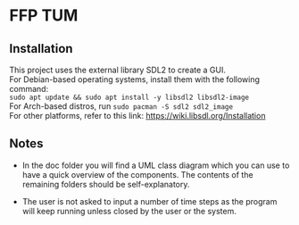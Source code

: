 # FFP TUM

## Installation
This project uses the external library SDL2 to create a GUI. \
For Debian-based operating systems, install them with the following command:\
```sudo apt update && sudo apt install -y libsdl2 libsdl2-image```\
For Arch-based distros, run ```sudo pacman -S sdl2 sdl2_image```\
For other platforms, refer to this link: https://wiki.libsdl.org/Installation

## Notes
* In the doc folder you will find a UML class diagram which
you can use to have a quick overview of the components.
The contents of the remaining folders should be self-explanatory. 




* The user is not asked to input a number of time steps as the program will keep running unless closed by the user 
or the system.
